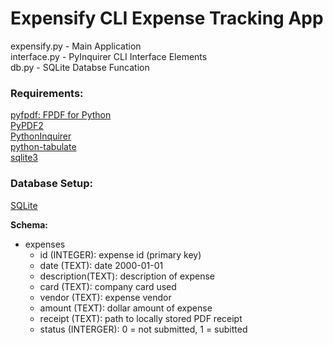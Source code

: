 # Expensify CLI Expense Tracking App 

expensify.py - Main Application  
interface.py - PyInquirer CLI Interface Elements  
db.py - SQLite Databse Funcation

### Requirements:
[pyfpdf: FPDF for Python](https://github.com/reingart/pyfpdf)  
[PyPDF2](https://github.com/mstamy2/PyPDF2)  
[PythonInquirer](https://github.com/CITGuru/PyInquirer)  
[python-tabulate](https://github.com/astanin/python-tabulate)  
[sqlite3](https://docs.python.org/3/library/sqlite3.html)  

### Database Setup:
[SQLite](https://www.sqlite.org/)

**Schema:**  
* expenses
  - id (INTEGER): expense id (primary key)
  - date (TEXT): date 2000-01-01
  - description(TEXT): description of expense
  - card (TEXT): company card used
  - vendor (TEXT): expense vendor
  - amount (TEXT): dollar amount of expense
  - receipt (TEXT): path to locally stored PDF receipt
  - status (INTERGER): 0 = not submitted, 1 = subitted

